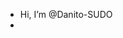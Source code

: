 -  Hi, I’m @Danito-SUDO
- 

<!---
Danito-SUDO/Danito-SUDO is a ✨ special ✨ repository because its `README.md` (this file) appears on your GitHub profile.
You can click the Preview link to take a look at your changes.
--->
